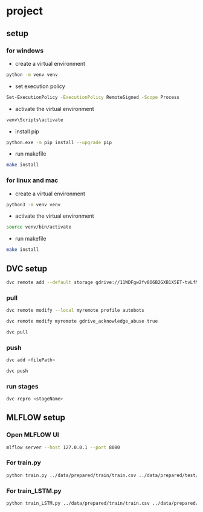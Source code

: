 # project

## setup

### for windows

- create a virtual environment

```bash
python -m venv venv
```

- set execution policy

```bash
Set-ExecutionPolicy -ExecutionPolicy RemoteSigned -Scope Process
```

- activate the virtual environment

```bash
venv\Scripts\activate
```

- install pip

```bash
python.exe -m pip install --upgrade pip
```

- run makefile

```bash
make install
```

### for linux and mac

- create a virtual environment

```bash
python3 -m venv venv
```

- activate the virtual environment

```bash
source venv/bin/activate
```

- run makefile

```bash
make install
```

## DVC setup

```bash
dvc remote add --default storage gdrive://11WDFgw2fv8O6B2GXB1X5ET-tvLfMGd9V
```

### pull

```bash
dvc remote modify --local myremote profile autobots
```

```bash
dvc remote modify myremote gdrive_acknowledge_abuse true
```

```bash
dvc pull
```

### push

```bash
dvc add <filePath>
```

```bash
dvc push
```

### run stages

```bash
dvc repro <stageName>
```

## MLFLOW setup

### Open MLFLOW UI

```bash
mlflow server --host 127.0.0.1 --port 8080
```

### For train.py

```bash
python train.py ../data/prepared/train/train.csv ../data/prepared/test/test.csv
```

### For train_LSTM.py

```bash
python train_LSTM.py ../data/prepared/train/train.csv ../data/prepared/test/test.csv
```
